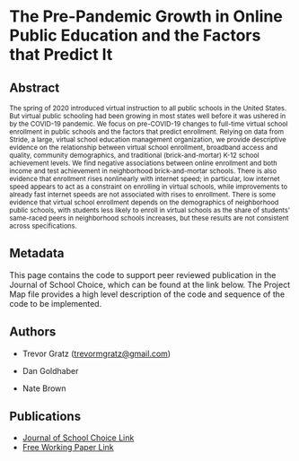 # The Pre-Pandemic Growth in Online Public Education and the Factors that Predict It

## Abstract

 
<sub>The spring of 2020 introduced virtual instruction to all public schools in the United States. But virtual public schooling had been growing in most states well before it was ushered in by the COVID-19 pandemic. We focus on pre-COVID-19 changes to full-time virtual school enrollment in public schools and the factors that predict enrollment. Relying on data from Stride, a large, virtual school education management organization, we provide descriptive evidence on the relationship between virtual school enrollment, broadband access and quality, community demographics, and traditional (brick-and-mortar) K-12 school achievement levels. We find negative associations between online enrollment and both income and test achievement in neighborhood brick-and-mortar schools. There is also evidence that enrollment rises nonlinearly with internet speed; in particular, low internet speed appears to act as a constraint on enrolling in virtual schools, while improvements to already fast internet speeds are not associated with rises to enrollment. There is some evidence that virtual school enrollment depends on the demographics of neighborhood public schools, with students less likely to enroll in virtual schools as the share of students' same-raced peers in neighborhood schools increases, but these results are not consistent across specifications.
 
 ## Metadata 
This page contains the code to support peer reviewed publication in the Journal of School Choice, which can be found at the link below. The Project Map file provides a high level description of the code and sequence of the code to be implemented.
  
## Authors
   
   - Trevor Gratz (trevormgratz@gmail.com)
   
   - Dan Goldhaber 
   
   - Nate Brown
   
## Publications
   
 - [Journal of School Choice Link](https://www.tandfonline.com/doi/abs/10.1080/15582159.2022.2098446)
 - [Free Working Paper Link](https://www.cedr.us/_files/ugd/1394b9_82955cd5b86e4176a01b07e219f5888b.pdf)
